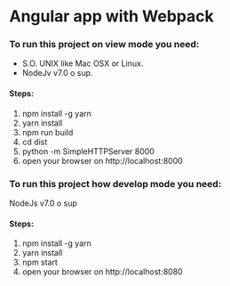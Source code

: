 # Angular app with Webpack

### To run this project on view mode you need:

* S.O. UNIX like Mac OSX or Linux.
* NodeJv v7.0 o sup.

#### Steps:
  1. npm install -g yarn
  2. yarn install
  3. npm run build
  4. cd dist
  5. python -m SimpleHTTPServer 8000
  6. open your browser on http://localhost:8000


### To run this project how develop mode you need:

NodeJs v7.0 o sup

#### Steps:
  1. npm install -g yarn
  2. yarn install
  3. npm start
  4. open your browser on http://localhost:8080
